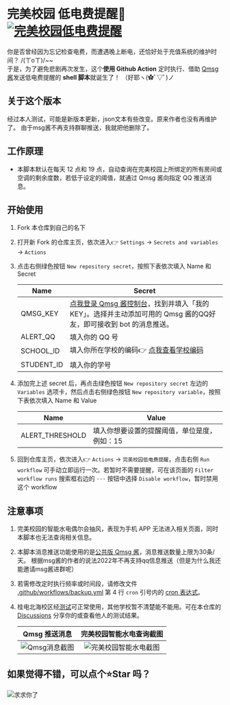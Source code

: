 # 完美校园 低电费提醒🔔 [![完美校园低电费提醒](https://github.com/zuwei522/perfect-campus_electricity-alert/actions/workflows/main.yml/badge.svg?branch=main)](https://github.com/zuwei522/perfect-campus_electricity-alert/actions/workflows/main.yml)

你是否曾经因为忘记检查电费，而遭遇晚上断电，还恰好处于充值系统的维护时间？ /(ㄒoㄒ)/~~  
于是，为了避免悲剧再次发生，这个**使用 Github Action** 定时执行、借助 [Qmsg 酱](https://qmsg.zendee.cn/)发送低电费提醒的 **shell 脚本**就诞生了！ （好耶ヽ(✿ﾟ▽ﾟ)ノ

## 关于这个版本

经过本人测试，可能是新版本更新，json文本有些改变。原来作者也没有再维护了。
由于msg酱不再支持群聊推送，我就把他删除了。

## 工作原理

- 本脚本默认在每天 12 点和 19 点，自动查询在完美校园上所绑定的所有房间或空调的剩余度数，若低于设定的阈值，就通过 Qmsg 酱向指定 QQ 推送消息。

## 开始使用

  1. Fork 本仓库到自己的名下
  2. 打开新 Fork 的仓库主页，依次进入👉 `Settings` → `Secrets and variables` → `Actions`
  3. 点击右侧绿色按钮 `New repository secret`，按照下表依次填入 Name 和 Secret

      | Name       | Secret |
      | ---------- | ------ |
      | QMSG_KEY   | [点我登录 Qmsg 酱控制台](https://qmsg.zendee.cn/user)，找到并填入「我的KEY」。选择并主动添加可用的 Qmsg 酱的QQ好友，即可接收到 bot 的消息推送。|
      | ALERT_QQ   | 填入你的 QQ 号 |
      | SCHOOL_ID  | 填入你所在学校的编码👉 [点我查看学校编码](./school-list.md) |
      | STUDENT_ID | 填入你的学号 |

  4. 添加完上述 secret 后，再点击绿色按钮 `New repository secret` 左边的 `Variables` 选项卡，然后点击右侧绿色按钮 `New repository variable`，按照下表依次填入 Name 和 Value

      | Name            | Value |
      | --------------- | ----- |
      | ALERT_THRESHOLD | 填入你想要设置的提醒阈值，单位是度，例如：15 |

  6. 回到仓库主页，依次进入👉 `Actions` → `完美校园低电费提醒`，点击右侧 `Run workflow` 可手动立即运行一次。若暂时不需要提醒，可在该页面的 `Filter workflow runs` 搜索框右边的 `···` 按钮中选择 `Disable workflow`，暂时禁用这个 workflow

## 注意事项

  1. 完美校园的智能水电偶尔会抽风，表现为手机 APP 无法进入相关页面，同时本脚本也无法查询相关信息。
  
  2. 本脚本消息推送功能使用的是[公共版 Qmsg 酱](https://qmsg.zendee.cn/docs/start/#%E5%85%AC%E5%85%B1%E7%89%88-%E6%8D%90%E8%B5%A0%E7%89%88-plus%E7%89%88-%E5%B7%AE%E5%BC%82)，消息推送数量上限为30条/天。 根据msg酱的作者的说法2022年不再支持qq信息推送（但是为什么我还能邀请msg酱进群呢）
  
  3. 若需修改定时执行频率或时间段，请修改文件 [.github/workflows/backup.yml](./.github/workflows/main.yml) 第 4 行 `cron` 引号内的 [cron 表达式](https://zhuanlan.zhihu.com/p/437328366)。
  
  4. 桂电北海校区经[测试](https://github.com/zuwei522/perfect-campus_electricity-alert/actions/runs/5976106345/job/16213315269)可正常使用，其他学校暂不清楚能不能用。可在本仓库的 [Discussions](https://github.com/zuwei522/perfect-campus_electricity-alert/discussions/categories/%E5%90%84%E5%AD%A6%E6%A0%A1%E5%8F%AF%E7%94%A8%E6%80%A7%E5%88%86%E4%BA%AB) 分享你的或查看他人的测试结果。

      | Qmsg 推送消息 | 完美校园智能水电查询截图 |
      |:-:|:-:|
      | ![Qmsg消息截图](./images/Qmsg.png) | ![完美校园智能水电截图](./images/Screenshot_2023-08-26-00-01-13-621_com.newcapec.m.jpg) |

## 如果觉得不错，可以点个⭐Star 吗？

![求求你了](./images/求求你了.jpg)
